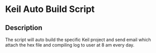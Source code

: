 # Keil Auto Build Script
## Description
The script will auto build the specific Keil project and send email which attach the hex file and compiling log to user at 8 am every day.  
